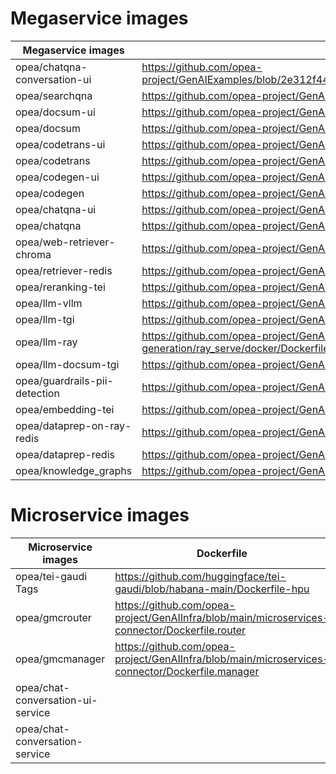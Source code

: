 # Megaservice images

| Megaservice images             | Dockerfile                                                                                                                            |
|-------------------------------|---------------------------------------------------------------------------------------------------------------------------------------|
| opea/chatqna-conversation-ui  | https://github.com/opea-project/GenAIExamples/blob/2e312f44edbcbf89bf00bc21d9e9c847405ecae8/ChatQnA/docker/ui/docker/Dockerfile.react |
| opea/searchqna                | https://github.com/opea-project/GenAIExamples/blob/main/SearchQnA/docker/Dockerfile                                                   |
| opea/docsum-ui                | https://github.com/opea-project/GenAIExamples/blob/main/DocSum/docker/ui/docker/Dockerfile                                            |
| opea/docsum                   | https://github.com/opea-project/GenAIExamples/blob/main/DocSum/docker/Dockerfile                                                      |
| opea/codetrans-ui             | https://github.com/opea-project/GenAIExamples/blob/main/CodeTrans/docker/ui/docker/Dockerfile                                         |
| opea/codetrans                | https://github.com/opea-project/GenAIExamples/blob/main/CodeTrans/docker/Dockerfile                                                   |
| opea/codegen-ui               | https://github.com/opea-project/GenAIExamples/blob/main/CodeGen/docker/ui/docker/Dockerfile                                           |
| opea/codegen                  | https://github.com/opea-project/GenAIExamples/blob/main/CodeGen/docker/Dockerfile                                                     |
| opea/chatqna-ui               | https://github.com/opea-project/GenAIExamples/blob/main/ChatQnA/docker/ui/docker/Dockerfile                                           |
| opea/chatqna                  | https://github.com/opea-project/GenAIExamples/blob/main/ChatQnA/docker/Dockerfile                                                     |
| opea/web-retriever-chroma     | https://github.com/opea-project/GenAIComps/tree/main/comps/web_retrievers/langchain/chroma/docker                                     |
| opea/retriever-redis          | https://github.com/opea-project/GenAIComps/blob/main/comps/retrievers/langchain/redis/docker/Dockerfile                               |
| opea/reranking-tei            | https://github.com/opea-project/GenAIComps/blob/main/comps/reranks/tei/docker/Dockerfile                                              |
| opea/llm-vllm                 | https://github.com/opea-project/GenAIComps/blob/main/comps/llms/text-generation/vllm/docker/Dockerfile.microservice                   |
| opea/llm-tgi                  | https://github.com/opea-project/GenAIComps/blob/main/comps/llms/text-generation/tgi/Dockerfile                                        |
| opea/llm-ray                  | https://github.com/opea-project/GenAIComps/blob/main/comps/llms/text-generation/ray_serve/docker/Dockerfile.microservice              |
| opea/llm-docsum-tgi           | https://github.com/opea-project/GenAIComps/blob/main/comps/llms/summarization/tgi/Dockerfile                                          |
| opea/guardrails-pii-detection | https://github.com/opea-project/GenAIComps/blob/main/comps/guardrails/pii_detection/docker/Dockerfile                                 |
| opea/embedding-tei            | https://github.com/opea-project/GenAIComps/blob/main/comps/embeddings/langchain/docker/Dockerfile                                     |
| opea/dataprep-on-ray-redis    | https://github.com/opea-project/GenAIComps/blob/main/comps/dataprep/redis/langchain_ray/docker/Dockerfile                             |
| opea/dataprep-redis           | https://github.com/opea-project/GenAIComps/blob/main/comps/dataprep/redis/langchain/docker/Dockerfile                                 |
| opea/knowledge_graphs         | https://github.com/opea-project/GenAIComps/blob/main/comps/knowledgegraphs/langchain/docker/Dockerfile                                |


# Microservice images

| Microservice images                | Dockerfile                                                                                      |
|-----------------------------------|-------------------------------------------------------------------------------------------------|
| opea/tei-gaudi Tags               | https://github.com/huggingface/tei-gaudi/blob/habana-main/Dockerfile-hpu                        |
| opea/gmcrouter                    | https://github.com/opea-project/GenAIInfra/blob/main/microservices-connector/Dockerfile.router  |
| opea/gmcmanager                   | https://github.com/opea-project/GenAIInfra/blob/main/microservices-connector/Dockerfile.manager |
| opea/chat-conversation-ui-service |                                                                                                 |
| opea/chat-conversation-service    |                                                                                                 |